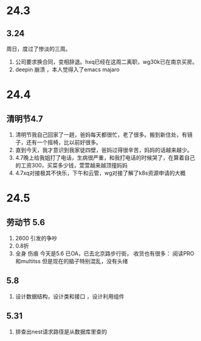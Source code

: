 # 24.3


## 3.24

周日，度过了惨淡的三周。
1. 公司要求换合同，变相辞退。hxq已经在这周二离职，wg30k已在南京买房。
2. deepin  崩溃 ，本人觉得入了emacs majaro  

# 24.4

## 清明节4.7

1. 清明节我自己回家了一趟，爸妈每天都很忙，老了很多。搬到新住处，有镜子，还有一个摇椅，比以前好很多。
2. 直到今天，我才意识到我家徒四壁，爸妈过得很辛苦，妈妈的话越来越少。
3. 4.7晚上给我姐打了电话，生病很严重，和我打电话的时候哭了，在算着自己的工资300，买菜多少钱，萱萱越来越顶撞妈妈
4. 4.7xq对接极其不快乐，下午和云管，wg对接了解了k8s资源申请的大概

# 24.5
## 劳动节 5.6
1. 2600 引发的争吵
2. 0.8折
3. 全身 伤痕 
今天是5.6  已OA，已去北京路步行街，
收货也有很多： 阅读PRO  和multitss   但是现在的脑子特别混乱，没有头绪

## 5.8
1. 设计数据结构，设计类和接口 ，设计利用组件


## 5.31
1. 排查出nest请求路径是从数据库里查的